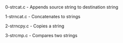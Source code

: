 0-strcat.c     - Appends source string to destination string

1-strncat.c    - Concatenates to strings

2-strncpy.c    - Copies a string

3-strcmp.c     - Compares two strings






